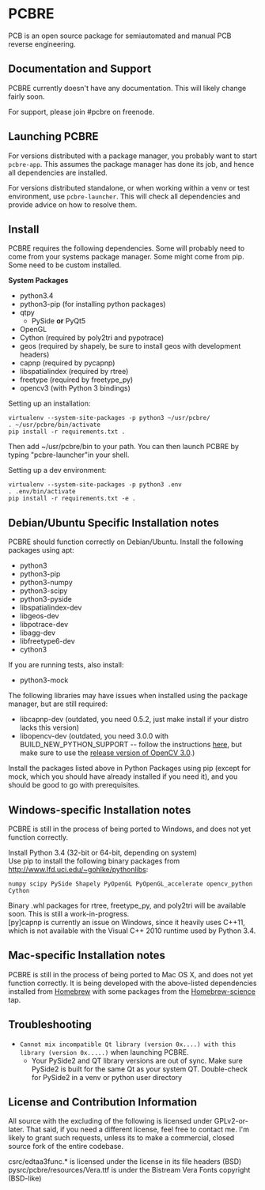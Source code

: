# PCBRE

PCB is an open source package for semiautomated and manual PCB reverse engineering.

## Documentation and Support

PCBRE currently doesn't have any documentation. This will likely change fairly soon.

For support, please join #pcbre on freenode.

## Launching PCBRE

For versions distributed with a package manager, you probably want to start `pcbre-app`. This assumes the package manager has done its job, and hence all dependencies are installed.

For versions distributed standalone, or when working within a venv or test environment, use `pcbre-launcher`. This will check all dependencies and provide advice on how to resolve them.

## Install

PCBRE requires the following dependencies. Some will probably need to come from your systems package manager. Some might come from pip. Some need to be custom installed.

**System Packages**

<!-- begin list -->
- python3.4
- python3-pip (for installing python packages)
- qtpy
	- PySide **or** PyQt5
- OpenGL
- Cython (required by poly2tri and pypotrace)
- geos (required by shapely, be sure to install geos with development headers)
- capnp (required by pycapnp)
- libspatialindex (required by rtree)
- freetype (required by freetype_py)
- opencv3 (with Python 3 bindings)


Setting up an installation:

    virtualenv --system-site-packages -p python3 ~/usr/pcbre/
    . ~/usr/pcbre/bin/activate
    pip install -r requirements.txt .

Then add ~/usr/pcbre/bin to your path. You can then launch PCBRE by typing "pcbre-launcher"in your shell.

Setting up a dev environment:

    virtualenv --system-site-packages -p python3 .env
    . .env/bin/activate
    pip install -r requirements.txt -e .



## Debian/Ubuntu Specific Installation notes

PCBRE should function correctly on Debian/Ubuntu.
Install the following packages using apt:

- python3
- python3-pip
- python3-numpy
- python3-scipy
- python3-pyside
- libspatialindex-dev
- libgeos-dev
- libpotrace-dev
- libagg-dev
- libfreetype6-dev
- cython3

If you are running tests, also install:

- python3-mock

The following libraries may have issues when installed using the package manager, but are still required:

- libcapnp-dev (outdated, you need 0.5.2, just make install if your distro lacks this version)
- libopencv-dev (outdated, you need 3.0.0 with BUILD_NEW_PYTHON_SUPPORT -- follow the instructions [here](http://rodrigoberriel.com/2014/10/installing-opencv-3-0-0-on-ubuntu-14-04/), but make sure to use the [release version of OpenCV 3.0](http://opencv.org/downloads.html).)

Install the packages listed above in Python Packages using pip (except for mock, which you should have already installed if you need it), and you should be good to go with prerequisites.


## Windows-specific Installation notes

PCBRE is still in the process of being ported to Windows, and does not yet function correctly.

Install Python 3.4 (32-bit or 64-bit, depending on system)  
Use pip to install the following binary packages from http://www.lfd.uci.edu/~gohlke/pythonlibs:

    numpy scipy PySide Shapely PyOpenGL PyOpenGL_accelerate opencv_python Cython

Binary .whl packages for rtree, freetype_py, and poly2tri will be available soon. This is still a work-in-progress.  
[py]capnp is currently an issue on Windows, since it heavily uses C++11, which is not available with the Visual C++ 2010 runtime used by Python 3.4.

## Mac-specific Installation notes

PCBRE is still in the process of being ported to Mac OS X, and does not yet function correctly. It is being developed with the above-listed dependencies installed from [Homebrew](http://brew.sh) with some packages from the [Homebrew-science](https://github.com/Homebrew/homebrew-science) tap.

## Troubleshooting

- `Cannot mix incompatible Qt library (version 0x....) with this library (version 0x.....)` when launching PCBRE. 
    - Your PySide2 and QT library versions are out of sync. Make sure PySide2 is built for the same Qt as your system QT. Double-check for PySide2 in a venv or python user directory

## License and Contribution Information

All source with the excluding of the following is licensed under GPLv2-or-later. That said, if you need a different license, feel free to contact me. I'm likely to grant such requests, unless its to make a commercial, closed source fork of the entire codebase.

csrc/edtaa3func.\*  is licensed under the license in its file headers (BSD)
pysrc/pcbre/resources/Vera.ttf is under the Bistream Vera Fonts copyright (BSD-like)
